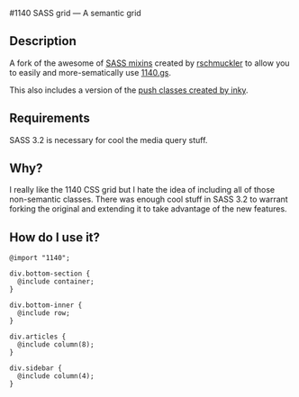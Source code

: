 #1140 SASS grid — A semantic grid

## Description
A fork of the awesome of [SASS mixins](http://sass-lang.com/) created by [rschmuckler](https://github.com/rschmukler/1140-sass) to allow you to easily and more-sematically use [1140.gs](http://cssgrid.net/).

This also includes a version of the [push classes created by inky](https://gist.github.com/710796/5945729fe400299f98ba832869b6a82ec1840152).

## Requirements
SASS 3.2 is necessary for cool the media query stuff.

## Why?

I really like the 1140 CSS grid but I hate the idea of including all of those non-semantic classes. There was enough cool stuff in SASS 3.2 to warrant forking the original and extending it to take advantage of the new features.



## How do I use it?

    @import "1140";

    div.bottom-section {
      @include container;
    }

    div.bottom-inner {
      @include row;
    }

    div.articles {
      @include column(8);
    }

    div.sidebar {
      @include column(4);
    }

